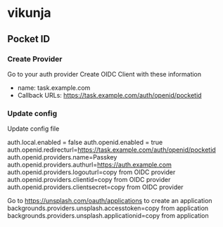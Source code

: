 # vikunja

## Pocket ID

### Create Provider

Go to your auth provider
Create OIDC Client with these information

- name: task.example.com
- Callback URLs: https://task.example.com/auth/openid/pocketid

### Update config

Update config file

auth.local.enabled = false
auth.openid.enabled = true
auth.openid.redirecturl=https://task.example.com/auth/openid/pocketid
auth.openid.providers.name=Passkey
auth.openid.providers.authurl=https://auth.example.com
auth.openid.providers.logouturl=copy from OIDC provider
auth.openid.providers.clientid=copy from OIDC provider
auth.openid.providers.clientsecret=copy from OIDC provider

Go to https://unsplash.com/oauth/applications to create an application
backgrounds.providers.unsplash.accesstoken=copy from application
backgrounds.providers.unsplash.applicationid=copy from application